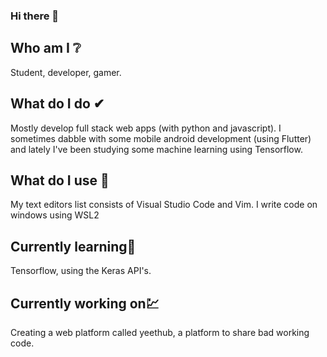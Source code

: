 ### Hi there 👋

## Who am I ❔
Student, developer, gamer.

## What do I do ✔
Mostly develop full stack web apps (with python and javascript). I sometimes dabble with some mobile android development (using Flutter) and lately I've been studying some machine learning using Tensorflow.

## What do I use 💬
My text editors list consists of Visual Studio Code and Vim. I write code on windows using WSL2

## Currently learning💭
Tensorflow, using the Keras API's.

## Currently working on💹
Creating a web platform called yeethub, a platform to share bad working code.

<!--
**e-left/e-left** is a ✨ _special_ ✨ repository because its `README.md` (this file) appears on your GitHub profile.

Here are some ideas to get you started:

- 🔭 I’m currently working on ...
- 🌱 I’m currently learning ...
- 👯 I’m looking to collaborate on ...
- 🤔 I’m looking for help with ...
- 💬 Ask me about ...
- 📫 How to reach me: ...
- 😄 Pronouns: ...
- ⚡ Fun fact: ...
-->
